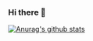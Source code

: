### Hi there 👋

[![Anurag's github stats](https://github-readme-stats.vercel.app/api?username=yiouejv)](https://github.com/yiouejv/github-readme-stats)

<!--
**yiouejv/yiouejv** is a ✨ _special_ ✨ repository because its `README.md` (this file) appears on your GitHub profile.

Here are some ideas to get you started:

- 🔭 I’m currently working on ...
- 🌱 I’m currently learning ...
- 👯 I’m looking to collaborate on ...
- 🤔 I’m looking for help with ...
- 💬 Ask me about ...
- 📫 How to reach me: ...
- 😄 Pronouns: ...
- ⚡ Fun fact: ...
-->
